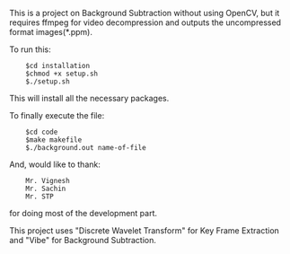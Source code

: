 This is a project on Background Subtraction without using OpenCV, but it requires ffmpeg for video decompression and outputs the uncompressed format images(*.ppm).

To run this:
		  
        $cd installation
		$chmod +x setup.sh
		$./setup.sh
This will install all the necessary packages. 

To finally execute the file:
		
        $cd code
        $make makefile
		$./background.out name-of-file
		
And, would like to thank:
	
        Mr. Vignesh
        Mr. Sachin
        Mr. STP

for doing most of the development part.

This project uses "Discrete Wavelet Transform" for Key Frame Extraction and "Vibe" for Background Subtraction.  
